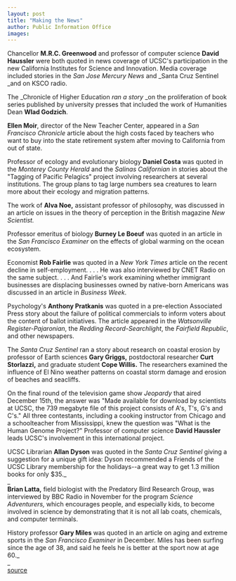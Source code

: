 ```yaml
---
layout: post
title: "Making the News"
author: Public Information Office
images:
---
```


Chancellor **M.R.C. Greenwood** and professor of computer science **David Haussler** were both quoted in news coverage of UCSC's participation in the new California Institutes for Science and Innovation. Media coverage included stories in the _San Jose Mercury News_ and _Santa Cruz Sentinel _and on KSCO radio.

The _Chronicle of Higher Education _ran a story_ _on the proliferation of book series published by university presses that included the work of Humanities Dean **Wlad Godzich**.

**Ellen Moir**, director of the New Teacher Center, appeared in a _San Francisco Chronicle_ article about the high costs faced by teachers who want to buy into the state retirement system after moving to California from out of state.  
  
Professor of ecology and evolutionary biology **Daniel Costa** was quoted in the _Monterey County Herald_ and the _Salinas Californian_ in stories about the "Tagging of Pacific Pelagics" project involving researchers at several institutions. The group plans to tag large numbers sea creatures to learn more about their ecology and migration patterns.

The work of **Alva Noe,** assistant professor of philosophy, was discussed in an article on issues in the theory of perception in the British magazine _New Scientist._   
  
Professor emeritus of biology **Burney Le Boeuf** was quoted in an article in the _San Francisco Examiner_ on the effects of global warming on the ocean ecosystem.

Economist **Rob Fairlie** was quoted in a _New York Times_ article on the recent decline in self-employment. . . . He was also interviewed by CNET Radio on the same subject. . . . And Fairlie's work examining whether immigrant businesses are displacing businesses owned by native-born Americans was discussed in an article in _Business Week_.

Psychology's **Anthony Pratkanis** was quoted in a pre-election Associated Press story about the failure of political commercials to inform voters about the content of ballot initiatives. The article appeared in the _Watsonville Register-Pajaronian_, the _Redding_ _Record-Searchlight_, the _Fairfield_ _Republic_, and other newspapers.

The _Santa Cruz Sentinel_ ran a story about research on coastal erosion by professor of Earth sciences **Gary Griggs,** postdoctoral researcher **Curt Storlazzi,** and graduate student **Cope Willis.** The researchers examined the influence of El Nino weather patterns on coastal storm damage and erosion of beaches and seacliffs.  
  
On the final round of the television game show _Jeopardy_ that aired December 15th, the answer was "Made available for download by scientists at UCSC, the 739 megabyte file of this project consists of A's, T's, G's and C's." All three contestants, including a cooking instructor from Chicago and a schoolteacher from Mississippi, knew the question was "What is the Human Genome Project?" Professor of computer science **David Haussler** leads UCSC's involvement in this international project.

UCSC Librarian **Allan Dyson** was quoted in the _Santa Cruz Sentinel_ giving a suggestion for a unique gift idea: Dyson recommended a Friends of the UCSC Library membership for the holidays--a great way to get 1.3 million books for only $35._  
_  
**Brian Latta,** field biologist with the Predatory Bird Research Group, was interviewed by BBC Radio in November for the program _Science Adventurers,_ which encourages people, and especially kids, to become involved in science by demonstrating that it is not all lab coats, chemicals, and computer terminals.

History professor **Gary Miles** was quoted in an article on aging and extreme sports in the _San Francisco Examiner_ in December. Miles has been surfing since the age of 38, and said he feels he is better at the sport now at age 60._  
_  
[source](http://www1.ucsc.edu/currents/00-01/01-01/makenews.html "Permalink to makenews")
